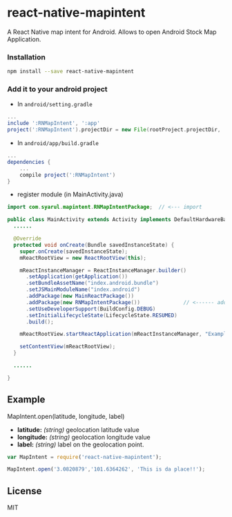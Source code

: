 # react-native-mapintent

A React Native map intent for Android. Allows to open Android Stock Map Application.

### Installation

```bash
npm install --save react-native-mapintent
```

### Add it to your android project

* In `android/setting.gradle`

```gradle
...
include ':RNMapIntent', ':app'
project(':RNMapIntent').projectDir = new File(rootProject.projectDir, '../node_modules/react-native-mapintent')
```

* In `android/app/build.gradle`

```gradle
...
dependencies {
    ...
    compile project(':RNMapIntent')
}
```

* register module (in MainActivity.java)

```java
import com.syarul.mapintent.RNMapIntentPackage;  // <--- import

public class MainActivity extends Activity implements DefaultHardwareBackBtnHandler {
  ......

  @Override
  protected void onCreate(Bundle savedInstanceState) {
    super.onCreate(savedInstanceState);
    mReactRootView = new ReactRootView(this);

    mReactInstanceManager = ReactInstanceManager.builder()
      .setApplication(getApplication())
      .setBundleAssetName("index.android.bundle")
      .setJSMainModuleName("index.android")
      .addPackage(new MainReactPackage())
      .addPackage(new RNMapIntentPackage())              // <------ add here
      .setUseDeveloperSupport(BuildConfig.DEBUG)
      .setInitialLifecycleState(LifecycleState.RESUMED)
      .build();

    mReactRootView.startReactApplication(mReactInstanceManager, "ExampleRN", null);

    setContentView(mReactRootView);
  }

  ......

}
```

## Example

MapIntent.open(latitude, longitude, label)

* **latitude:** *(string)* geolocation latitude value
* **longitude:** *(string)* geolocation longitude value
* **label:** *(string)* label on the geolocation point.

```javascript
var MapIntent = require('react-native-mapintent');

MapIntent.open('3.0820879','101.6364262', 'This is da place!!');
```
## License

MIT
